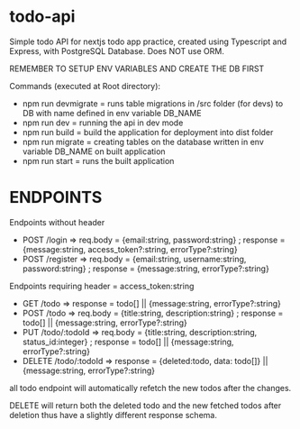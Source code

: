 # todo-api
Simple todo API for nextjs todo app practice, created using Typescript and Express, with PostgreSQL Database. Does NOT use ORM.

REMEMBER TO SETUP ENV VARIABLES AND CREATE THE DB FIRST

Commands (executed at Root directory):
- npm run devmigrate = runs table migrations in /src folder (for devs) to DB with name defined in env variable DB_NAME
- npm run dev = running the api in dev mode
- npm run build = build the application for deployment into dist folder
- npm run migrate = creating tables on the database written in env variable DB_NAME on built application
- npm run start = runs the built application

# ENDPOINTS
Endpoints without header
- POST /login => req.body = {email:string, password:string} ; response = {message:string, access_token?:string, errorType?:string}
- POST /register => req.body = {email:string, username:string, password:string} ; response = {message:string, errorType?:string}

Endpoints requiring header = access_token:string
- GET /todo => response = todo[] || {message:string, errorType?:string}
- POST /todo => req.body = {title:string, description:string} ; response = todo[] || {message:string, errorType?:string}
- PUT /todo/:todoId => req.body = {title:string, description:string, status_id:integer} ; response = todo[] || {message:string, errorType?:string}
- DELETE /todo/:todoId => response = {deleted:todo, data: todo[]} || {message:string, errorType?:string}

all todo endpoint will automatically refetch the new todos after the changes.

DELETE will return both the deleted todo and the new fetched todos after deletion thus have a slightly different response schema.
